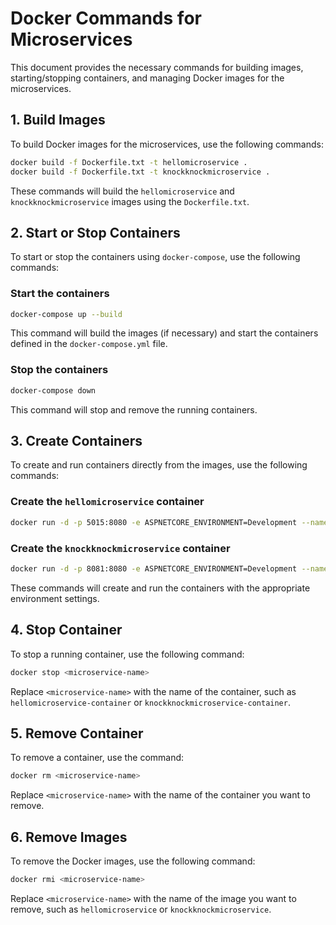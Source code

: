 
# Docker Commands for Microservices

This document provides the necessary commands for building images, starting/stopping containers, and managing Docker images for the microservices.

## 1. Build Images

To build Docker images for the microservices, use the following commands:

```bash
docker build -f Dockerfile.txt -t hellomicroservice .
docker build -f Dockerfile.txt -t knockknockmicroservice .
```

These commands will build the `hellomicroservice` and `knockknockmicroservice` images using the `Dockerfile.txt`.

## 2. Start or Stop Containers

To start or stop the containers using `docker-compose`, use the following commands:

### Start the containers

```bash
docker-compose up --build
```

This command will build the images (if necessary) and start the containers defined in the `docker-compose.yml` file.

### Stop the containers

```bash
docker-compose down
```

This command will stop and remove the running containers.

## 3. Create Containers

To create and run containers directly from the images, use the following commands:

### Create the `hellomicroservice` container

```bash
docker run -d -p 5015:8080 -e ASPNETCORE_ENVIRONMENT=Development --name hellomicroservice-container hellomicroservice
```

### Create the `knockknockmicroservice` container

```bash
docker run -d -p 8081:8080 -e ASPNETCORE_ENVIRONMENT=Development --name knockknockmicroservice-container knockknockmicroservice
```

These commands will create and run the containers with the appropriate environment settings.

## 4. Stop Container

To stop a running container, use the following command:

```bash
docker stop <microservice-name>
```

Replace `<microservice-name>` with the name of the container, such as `hellomicroservice-container` or `knockknockmicroservice-container`.

## 5. Remove Container

To remove a container, use the command:

```bash
docker rm <microservice-name>
```

Replace `<microservice-name>` with the name of the container you want to remove.

## 6. Remove Images

To remove the Docker images, use the following command:

```bash
docker rmi <microservice-name>
```

Replace `<microservice-name>` with the name of the image you want to remove, such as `hellomicroservice` or `knockknockmicroservice`.
